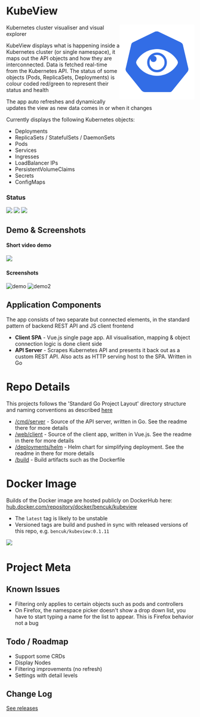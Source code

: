# KubeView
<img src="web/client/src/assets/logo.png" style="float:right">
Kubernetes cluster visualiser and visual explorer

KubeView displays what is happening inside a Kubernetes cluster (or single namespace), it maps out the API objects and how they are interconnected. Data is fetched real-time from the Kubernetes API. The status of some objects (Pods, ReplicaSets, Deployments) is colour coded red/green to represent their status and health

The app auto refreshes and dynamically updates the view as new data comes in or when it changes

Currently displays the following Kubernetes objects:
- Deployments
- ReplicaSets / StatefulSets / DaemonSets
- Pods
- Services
- Ingresses
- LoadBalancer IPs
- PersistentVolumeClaims
- Secrets
- ConfigMaps

### Status 
[![](https://img.shields.io/github/workflow/status/benc-uk/kubeview/Build%20Dockerhub%20Image?style=for-the-badge&logo=github)](https://github.com/benc-uk/kubeview/actions?query=workflow%3A%22Build+Dockerhub+Image%22)
[![](https://img.shields.io/github/last-commit/benc-uk/kubeview?style=for-the-badge&logo=github)](https://github.com/benc-uk/kubeview/commits/master)
[![](https://img.shields.io/github/v/release/benc-uk/kubeview?style=for-the-badge&logo=github)](https://github.com/benc-uk/kubeview/releases)


## Demo & Screenshots
#### Short video demo

[![](https://user-images.githubusercontent.com/14982936/76506327-ec1a7f00-6442-11ea-95ad-2ced7bb17114.png)](https://www.youtube.com/watch?v=ukF6aLIUu58)

#### Screenshots
![demo](https://user-images.githubusercontent.com/14982936/53411103-87b68a00-39bd-11e9-81b2-df2fb9cd7b28.png)
![demo2](https://user-images.githubusercontent.com/14982936/76505968-46671000-6442-11ea-8cda-1c62fbd26958.png)

## Application Components
The app consists of two separate but connected elements, in the standard pattern of backend REST API and JS client frontend

- **Client SPA** - Vue.js single page app. All visualisation, mapping & object connection logic is done client side
- **API Server** - Scrapes Kubernetes API and presents it back out as a custom REST API. Also acts as HTTP serving host to the SPA. Written in Go


# Repo Details
This projects follows the 'Standard Go Project Layout' directory structure and naming conventions as described [here](https://github.com/golang-standards/project-layout)

- [/cmd/server](./cmd/server) - Source of the API server, written in Go. See the readme there for more details
- [/web/client](./web/client) - Source of the client app, written in Vue.js. See the readme in there for more details
- [/deployments/helm](./deployments/helm) - Helm chart for simplifying deployment. See the readme in there for more details
- [/build](./build) - Build artifacts such as the Dockerfile


# Docker Image
Builds of the Docker image are hosted publicly on DockerHub here: [hub.docker.com/repository/docker/bencuk/kubeview](https://hub.docker.com/repository/docker/bencuk/kubeview)

- The `latest` tag is likely to be unstable   
- Versioned tags are build and pushed in sync with released versions of this repo, e.g. `bencuk/kubeview:0.1.11`

[![](https://img.shields.io/github/workflow/status/benc-uk/kubeview/Release%20Dockerhub%20Image?label=last%20release&style=for-the-badge&logo=docker)](https://hub.docker.com/repository/docker/bencuk/kubeview/tags?page=1)

# Project Meta
## Known Issues 
- Filtering only applies to certain objects such as pods and controllers
- On Firefox, the namespace picker doesn't show a drop down list, you have to start typing a name for the list to appear. This is Firefox behavior not a bug

## Todo / Roadmap
- Support some CRDs
- Display Nodes
- Filtering improvements (no refresh)
- Settings with detail levels

## Change Log
[See releases](https://github.com/benc-uk/kubeview/releases)